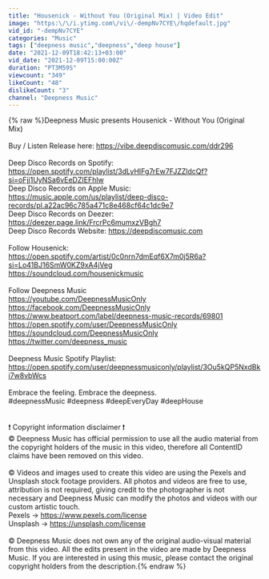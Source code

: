 ```yaml
---
title: "Housenick - Without You (Original Mix) | Video Edit"
image: "https:\/\/i.ytimg.com\/vi\/-dempNv7CYE\/hqdefault.jpg"
vid_id: "-dempNv7CYE"
categories: "Music"
tags: ["deepness music","deepness","deep house"]
date: "2021-12-09T18:42:13+03:00"
vid_date: "2021-12-09T15:00:00Z"
duration: "PT3M59S"
viewcount: "349"
likeCount: "48"
dislikeCount: "3"
channel: "Deepness Music"
---
```

{% raw %}Deepness Music presents Housenick - Without You (Original Mix)<br /><br />Buy / Listen Release here: <a rel="nofollow" target="blank" href="https://vibe.deepdiscomusic.com/ddr296">https://vibe.deepdiscomusic.com/ddr296</a>  <br />             <br />Deep Disco Records on Spotify:<br /><a rel="nofollow" target="blank" href="https://open.spotify.com/playlist/3dLyHIFg7rEw7FJZZldcQf?si=oFjj1UyNSa6vEeDZIEFhlw">https://open.spotify.com/playlist/3dLyHIFg7rEw7FJZZldcQf?si=oFjj1UyNSa6vEeDZIEFhlw</a> <br />Deep Disco Records on Apple Music:<br /><a rel="nofollow" target="blank" href="https://music.apple.com/us/playlist/deep-disco-records/pl.a22ac96c785a471c8e468cf64c1dc9e7">https://music.apple.com/us/playlist/deep-disco-records/pl.a22ac96c785a471c8e468cf64c1dc9e7</a> <br />Deep Disco Records on Deezer:<br /><a rel="nofollow" target="blank" href="https://deezer.page.link/FrcrPc6mumxzVBgh7">https://deezer.page.link/FrcrPc6mumxzVBgh7</a> <br />Deep Disco Records Website: <a rel="nofollow" target="blank" href="https://deepdiscomusic.com">https://deepdiscomusic.com</a>  <br /><br />Follow Housenick:<br /><a rel="nofollow" target="blank" href="https://open.spotify.com/artist/0c0nrn7dmEqf6X7m0j5R6a?si=Lo41BJ16SmW0KZ9xA4jVeg">https://open.spotify.com/artist/0c0nrn7dmEqf6X7m0j5R6a?si=Lo41BJ16SmW0KZ9xA4jVeg</a> <br /><a rel="nofollow" target="blank" href="https://soundcloud.com/housenickmusic">https://soundcloud.com/housenickmusic</a>  <br /><br />Follow Deepness Music<br /><a rel="nofollow" target="blank" href="https://youtube.com/DeepnessMusicOnly">https://youtube.com/DeepnessMusicOnly</a><br /><a rel="nofollow" target="blank" href="https://facebook.com/DeepnessMusicOnly">https://facebook.com/DeepnessMusicOnly</a><br /><a rel="nofollow" target="blank" href="https://www.beatport.com/label/deepness-music-records/69801">https://www.beatport.com/label/deepness-music-records/69801</a><br /><a rel="nofollow" target="blank" href="https://open.spotify.com/user/DeepnessMusicOnly">https://open.spotify.com/user/DeepnessMusicOnly</a><br /><a rel="nofollow" target="blank" href="https://soundcloud.com/DeepnessMusicOnly">https://soundcloud.com/DeepnessMusicOnly</a><br /><a rel="nofollow" target="blank" href="https://twitter.com/deepness_music">https://twitter.com/deepness_music</a><br /><br />Deepness Music Spotify Playlist: <a rel="nofollow" target="blank" href="https://open.spotify.com/user/deepnessmusiconly/playlist/3Ou5kQP5NxdBki7w8vbWcs">https://open.spotify.com/user/deepnessmusiconly/playlist/3Ou5kQP5NxdBki7w8vbWcs</a><br /><br />Embrace the feeling. Embrace the deepness.<br />#deepnessMusic #deepness #deepEveryDay #deepHouse<br /><br /><br />❗ Copyright information disclaimer ❗<br />© Deepness Music has official permission to use all the audio material from the copyright holders of the music in this video, therefore all ContentID claims have been removed on this video.<br /><br />© Videos and images used to create this video are using the Pexels and Unsplash stock footage providers. All photos and videos are free to use, attribution is not required, giving credit to the photographer is not necessary and Deepness Music can modify the photos and videos with our custom artistic touch.<br />Pexels → <a rel="nofollow" target="blank" href="https://www.pexels.com/license">https://www.pexels.com/license</a><br />Unsplash → <a rel="nofollow" target="blank" href="https://unsplash.com/license">https://unsplash.com/license</a><br /><br />© Deepness Music does not own any of the original audio-visual material from this video. All the edits present in the video are made by Deepness Music. If you are interested in using this music, please contact the original copyright holders from the description.{% endraw %}
